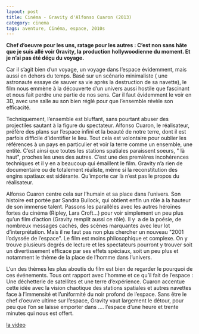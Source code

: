 ```yaml
---
layout: post
title: Cinéma - Gravity d'Alfonso Cuaron (2013)
category: cinema
tags: aventure, Cinéma, espace, 2010s
---
```

**Chef d’oeuvre pour les uns, ratage pour les autres : C’est non sans hâte que je suis allé voir Gravity, la production hollywoodienne du moment. Et je n’ai pas été déçu du voyage.**

Car il s’agit bien d’un voyage, un voyage dans l’espace évidemment, mais aussi en dehors du temps. Basé sur un scénario minimaliste ( une astronaute essaye de sauver sa vie après la destruction de sa navette), le film nous emmène à la découverte d’un univers aussi hostile que fascinant et nous fait perdre une partie de nos sens. Car il faut évidemment le voir en 3D, avec une salle au son bien réglé pour que l’ensemble révèle son efficacité.

Techniquement, l’ensemble est bluffant, sans pourtant abuser des projectiles sautant à la figure du spectateur. Alfonso Cuaron, le réalisateur, préfère des plans sur l’espace infini et la beauté de notre terre, dont il est parfois difficile d’identifier le lieu. Tout cela est volontaire pour oublier les références à un pays en particulier et voir la terre comme un ensemble, une entité. C’est ainsi que toutes les stations spatiales paraissent soeurs, " là haut", proches les unes des autres. C’est une des premières incohérences techniques et il y en a beaucoup qui émaillent le film. Gravity n’a rien de documentaire ou de totalement réaliste, même si la reconstitution des engins spatiaux est sidérante. Qu’importe car là n’est pas le propos du réalisateur.

Alfonso Cuaron centre cela sur l’humain et sa place dans l’univers. Son histoire est portée par Sandra Bullock, qui obtient enfin un rôle à la hauteur de son immense talent. Passons les parallèles avec les autres héroïnes fortes du cinéma (Ripley, Lara Croft…) pour voir simplement un peu plus qu’un film d’action (Gravity remplit aussi ce rôle). Il y  a de la poésie, de nombreux messages cachés, des scènes marquantes avec leur lot d’interprétation. Mais il ne faut pas non plus chercher un nouveau "2001 l’odyssée de l’espace". Le film est moins philosophique et complexe. On y trouve plusieurs degrés de lecture et les spectateurs pourront y trouver soit un divertissement efficace par ses effets spéciaux, soit un peu plus et notamment le thème de la place de l’homme dans l’univers.

L’un des thèmes les plus aboutis du film est bien de regarder le pourquoi de ces événements. Tous ont rapport avec l’homme et ce qu’il fait de l’espace : Une déchetterie de satellites et une terre d’expérience. Cuaron accentue cette idée avec la vision chaotique des stations spatiales et autres navettes face à l’immensité et l’uniformité du noir profond de l’espace. Sans être le chef d’oeuvre ultime sur l’espace, Gravity vaut largement le détour, pour peu que l’on se laisse emporter dans …. l’espace d’une heure et trente minutes qui nous est offert.

[la video](https://www.youtube.com/watch?v=J4OHhwCAJYI)
